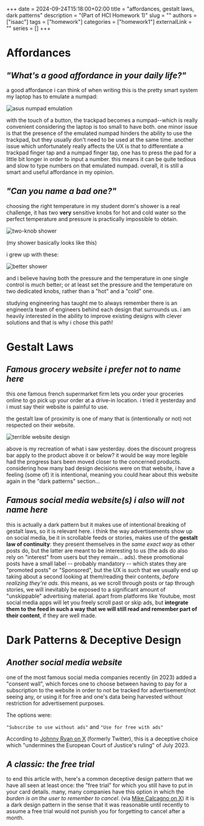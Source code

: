 +++ 
date = 2024-09-24T15:18:00+02:00
title = "affordances, gestalt laws, dark patterns"
description = "(Part of HCI Homework 1)"
slug = ""
authors = ["isaac"]
tags = ["homework"]
categories = ["homework1"]
externalLink = ""
series = []
+++

# Affordances

## _"What's a good affordance in your daily life?"_

a good affordance i can think of when writing this is the pretty smart system my laptop has to emulate a numpad:

![asus numpad emulation](/images/asus.png)

with the touch of a button, the trackpad becomes a numpad--which is really convenient considering the laptop is too small to have both. one minor issue is that the presence of the emulated numpad hinders the ability to use the trackpad, but they usually don't need to be used at the same time. another issue which unfortunately really affects the UX is that to differentiate a trackpad finger tap and a numpad finger tap, one has to press the pad for a little bit longer in order to input a number. this means it can be quite tedious and slow to type numbers on that emulated numpad. overall, it is still a smart and useful affordance in my opinion.

## _"Can you name a bad one?"_

choosing the right temperature in my student dorm's shower is a real challenge, it has two **very** sensitive knobs for hot and cold water so the perfect temperature and pressure is practically impossible to obtain. 

![two-knob shower](/images/shower.jpg)

(my shower basically looks like this)

i grew up with these:

![better shower](/images/bettershower.jpg)

and i believe having both the pressure and the temperature in one single control is much better; or at least set the pressure and the temperature on two dedicated knobs, rather than a "hot" and a "cold" one.

studying engineering has taught me to always remember there is an engineer/a team of engineers behind each design that surrounds us. i am heavily interested in the ability to improve existing designs with clever solutions and that is why i chose this path!


# Gestalt Laws

## _Famous grocery website i prefer not to name here_

this one famous french supermarket firm lets you order your groceries online to go pick up your order at a drive-in location. 
i tried it yesterday and i must say their website is painful to use. 

the gestalt law of proximity is one of many that is (intentionally or not) not respected on their website.

![terrible website design](/images/carrefour.png)

above is my recreation of what i saw yesterday. does the discount progress bar apply to the product above it or below? it would be way more legible had the progress bars been moved closer to the concerned products. considering how many bad design decisions were on that website, i have a feeling (some of) it is intentional, meaning you could hear about this website again in the "dark patterns" section...

## _Famous social media website(s) i also will not name here_

this is actually a dark pattern but it makes use of intentional breaking of gestalt laws, so it is relevant here. i think the way advertisements show up on social media, be it in scrollable feeds or stories, makes use of the **gestalt law of continuity**: they present themselves in the _same exact way_ as other posts do, but the latter are meant to be interesting to us (the ads do also rely on "interest" from users but they remain... ads). these promotional posts have a small label -- probably mandatory -- which states they are "promoted posts" or "Sponsored", but the UX is such that we usually end up taking about a second looking at them/reading their contents, _before realizing they're ads_. this means, as we scroll through posts or tap through stories, we will inevitably be exposed to a significant amount of "unskippable" advertising material. apart from platforms like Youtube, most social media apps will let you freely scroll past or skip ads, but **integrate them to the feed in such a way that we will still read and remember part of their content**, if they are well made. 


# Dark Patterns & Deceptive Design

## _Another social media website_

one of the most famous social media companies recently (in 2023) added a "consent wall", which forces one to choose between having to pay for a subscription to the website in order to not be tracked for advertisement/not seeing any, or using it for free and one's data being harvested without restriction for advertisement purposes.

The options were:

```"Subscribe to use without ads"``` 
and 
```"Use for free with ads"```

According to [Johnny Ryan on X](https://x.com/johnnyryan/status/1722861499104846034) (formerly Twitter), this is a deceptive choice which "undermines the European Court of Justice's ruling" of July 2023.

## _A classic: the free trial_

to end this article with, here's a common deceptive design pattern that we have all seen at least once: the "free trial" for which you still have to put in your card details. many, many companies have this option in which the _burden is on the user to remember to cancel_. (via [Mike Calcagno on X](https://x.com/MikeCalcagno/status/1676525562930806788))
it is a dark design pattern in the sense that it was reasonable until recently to assume a free trial would not punish you for forgetting to cancel after a month.